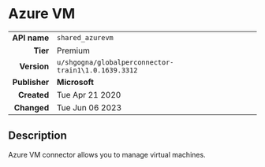 # Azure VM
| | |
|-:|-|
|**API name**|`shared_azurevm`|
|**Tier**|Premium|
|**Version**|`u/shgogna/globalperconnector-train1\1.0.1639.3312`|
|**Publisher**|**Microsoft**|
|**Created**|Tue Apr 21 2020|
|**Changed**|Tue Jun 06 2023|

## Description
Azure VM connector allows you to manage virtual machines.
